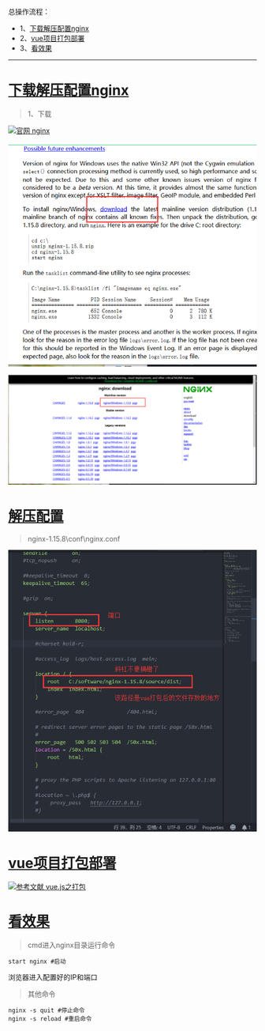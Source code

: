 总操作流程：
- 1、[下载解压配置nginx](#vue.js-01)
- 2、[vue项目打包部署](#vue.js-02)
- 3、[看效果](#vue.js-03)

***

# <a name="vue.js-01" href="#" >下载解压配置nginx</a>

> 1、下载

[![](https://img.shields.io/badge/官网-nginx-red.svg "官网 nginx")](http://nginx.org/en/docs/windows.html)

![](image/11-1.png)

![](image/11-2.png)

# <a name="vue.js-02" href="#" >解压配置</a>

>nginx-1.15.8\conf\nginx.conf

![](image/11-3.png)

# <a name="vue.js-03" href="#" >vue项目打包部署</a>

[![](https://img.shields.io/badge/参考文献-vue.js之打包-yellow.svg "参考文献 vue.js之打包")](https://github.com/OurNotes/CCN/blob/master/02.%E5%89%8D%E7%AB%AF/03.vue/02.vue.js%E4%B9%8B%E5%AD%A6%E4%B9%A0/02.vue.js%E4%B9%8B%E6%89%93%E5%8C%85.md)

# <a name="vue.js-04" href="#" >看效果</a>

> cmd进入nginx目录运行命令
```shell
start nginx #启动
```

浏览器进入配置好的IP和端口


> 其他命令
```shell
nginx -s quit #停止命令
nginx -s reload #重启命令
```